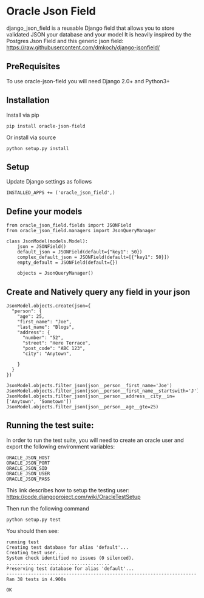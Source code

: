 
# Oracle Json Field
django_json_field is a reusable Django field that allows you to store validated JSON your database and your model
It is heavily inspired by the Postgres Json Field and this generic json field:
https://raw.githubusercontent.com/dmkoch/django-jsonfield/

## PreRequisites
To use oracle-json-field you will need Django 2.0+ and Python3+

## Installation
Install via pip

    pip install oracle-json-field

Or install via source

    python setup.py install

## Setup
Update Django settings as follows

    INSTALLED_APPS += ('oracle_json_field',)


## Define your models

    from oracle_json_field.fields import JSONField
    from oracle_json_field.managers import JsonQueryManager

    class JsonModel(models.Model):
        json = JSONField()
        default_json = JSONField(default={"key1": 50})
        complex_default_json = JSONField(default=[{"key1": 50}])
        empty_default = JSONField(default={})

        objects = JsonQueryManager()



## Create and **Natively** query any field in your json
    JsonModel.objects.create(json={
      "person": {
        "age": 25,
        "first_name": "Joe",
        "last_name": "Blogs",
        "address": {
          "number": "52",
          "street": "Here Terrace",
          "post_code": "ABC 123",
          "city": "Anytown",
          
        }
      }
    })
    
    JsonModel.objects.filter_json(json__person__first_name='Joe')
    JsonModel.objects.filter_json(json__person__first_name__startswith='J')
    JsonModel.objects.filter_json(json__person__address__city__in=['Anytown', 'Sometown'])
    JsonModel.objects.filter_json(json__person__age__gte=25)



## Running the test suite:
In order to run the test suite, you will need to create an oracle user
and export the following environment variables:

    ORACLE_JSON_HOST
    ORACLE_JSON_PORT
    ORACLE_JSON_SID
    ORACLE_JSON_USER
    ORACLE_JSON_PASS


This link describes how to setup the testing user:
https://code.djangoproject.com/wiki/OracleTestSetup

Then run the following command

    python setup.py test

You should then see:

    running test
    Creating test database for alias 'default'...
    Creating test user...
    System check identified no issues (0 silenced).
    ......................................
    Preserving test database for alias 'default'...
    ----------------------------------------------------------------------
    Ran 38 tests in 4.900s

    OK